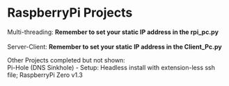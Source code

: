 # RaspberryPi Projects

Multi-threading: **Remember to set your static IP address in the rpi_pc.py** </br></br>
Server-Client: **Remember to set your static IP address in the Client_Pc.py** <br/>

Other Projects completed but not shown: <br/>
Pi-Hole (DNS Sinkhole) - Setup: Headless install with extension-less ssh file; RaspberryPi Zero v1.3
